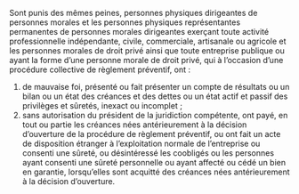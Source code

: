 Sont punis des mêmes peines, personnes physiques dirigeantes de personnes morales et les personnes physiques représentantes permanentes de personnes morales dirigeantes exerçant toute activité professionnelle indépendante, civile, commerciale, artisanale ou agricole et les personnes morales de droit privé ainsi que toute entreprise publique ou ayant la forme d’une personne morale de droit privé, qui à l’occasion d’une procédure collective de règlement préventif, ont :
1. de mauvaise foi, présenté ou fait présenter un compte de résultats ou un bilan ou un état des créances et des dettes ou un état actif et passif des privilèges et sûretés, inexact ou incomplet ;
2. sans autorisation du président de la juridiction compétente, ont payé, en tout ou partie les créances nées antérieurement à la décision d’ouverture de la procédure de règlement préventif, ou ont fait un acte de disposition étranger à l’exploitation normale de l’entreprise ou consenti une sûreté, ou désintéressé les coobligés ou les personnes ayant consenti une sûreté personnelle ou ayant affecté ou cédé un bien en garantie, lorsqu’elles sont acquitté des créances nées antérieurement à la décision d’ouverture.